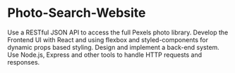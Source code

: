 # Photo-Search-Website
Use a RESTful JSON API to access the full Pexels photo library.
Develop the Frontend UI with React and using flexbox and styled-components for dynamic props based styling.
Design and implement a back-end system. Use Node.js, Express and other tools to handle HTTP requests and responses.
